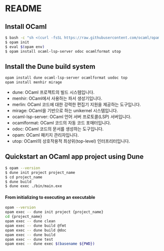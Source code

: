 # README

## Install OCaml

```bash
$ bash -c "sh <(curl -fsSL https://raw.githubusercontent.com/ocaml/opam/master/shell/install.sh)"
$ opam init
$ eval $(opam env)
$ opam install ocaml-lsp-server odoc ocamlformat utop
```

## Install the Dune build system

```bash
opam install dune ocaml-lsp-server ocamlformat uodoc top
opam install menhir mirage
```

- dune: OCaml 프로젝트의 빌드 시스템입니다.
- menhir: OCaml에서 사용하는 파서 생성기입니다.
- merlin: OCaml 코드에 대한 강력한 편집기 지원을 제공하는 도구입니다.
- mirage: OCaml을 기반으로 하는 unikernel 시스템입니다.
- ocaml-lsp-server: OCaml 언어 서버 프로토콜(LSP) 서버입니다.
- ocamlformat: OCaml 코드의 자동 코드 포매터입니다.
- odoc: OCaml 코드의 문서를 생성하는 도구입니다.
- opam: OCaml 패키지 관리자입니다.
- utop: OCaml의 상호작용적 최상위(top-level) 인터프리터입니다.

## Quickstart an OCaml app project using Dune

```bash
$ opam --version
$ dune init project project_name
$ cd project_name
$ dune build
$ dune exec ./bin/main.exe
```
#### From initializing to executing an executable

```bash
opam --version
opam exec -- dune init project {project_name}
cd {project_name}
opam exec -- dune clean
opam exec -- dune build @fmt
opam exec -- dune build @doc
opam exec -- dune build
opam exec -- dune test
opam exec -- dune exec $(basename ${PWD})
```
